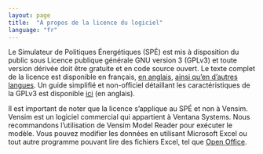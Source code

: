 ```yaml
---
layout: page
title:  "À propos de la licence du logiciel"
language: "fr"
---
```


Le Simulateur de Politiques Énergétiques (SPÉ) est mis à disposition du public sous Licence publique générale GNU version 3 (GPLv3) et toute version dérivée doit être gratuite et en code source ouvert. Le texte complet de la licence est disponible en français, [en anglais](http://www.gnu.org/licenses/gpl-3.0.en.html), [ainsi qu’en d’autres langues](http://www.gnu.org/licenses/translations.html). Un guide simplifié et non-officiel détaillant les caractéristiques de la GPLv3 est disponible [ici](https://tldrlegal.com/license/gnu-general-public-license-v3-(gpl-3)) (en anglais).

Il est important de noter que la licence s’applique au SPÉ et non à Vensim. Vensim est un logiciel commercial qui appartient à Ventana Systems. Nous recommandons l’utilisation de Vensim Model Reader pour exécuter le modèle. Vous pouvez modifier les données en utilisant Microsoft Excel ou tout autre programme pouvant lire des fichiers Excel, tel que [Open Office](https://www.openoffice.org/).